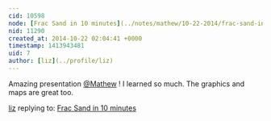```yaml
---
cid: 10598
node: [Frac Sand in 10 minutes](../notes/mathew/10-22-2014/frac-sand-in-10-minutes)
nid: 11290
created_at: 2014-10-22 02:04:41 +0000
timestamp: 1413943481
uid: 7
author: [liz](../profile/liz)
---
```


Amazing presentation [@Mathew](/profile/Mathew) ! I learned so much. The graphics and maps are great too.

[liz](../profile/liz) replying to: [Frac Sand in 10 minutes](../notes/mathew/10-22-2014/frac-sand-in-10-minutes)

